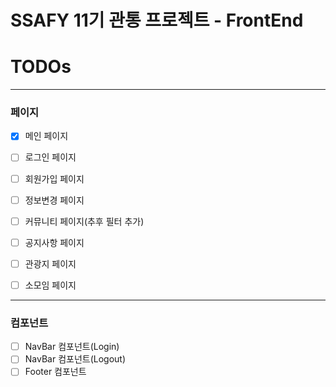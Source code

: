 # SSAFY 11기 관통 프로젝트 - FrontEnd

# TODOs

---

### 페이지

- [x]  메인 페이지

- [ ]  로그인 페이지
- [ ]  회원가입 페이지
- [ ]  정보변경 페이지

- [ ]  커뮤니티 페이지(추후 필터 추가)
- [ ]  공지사항 페이지
- [ ]  관광지 페이지
- [ ]  소모임 페이지

---

### 컴포넌트

- [ ]  NavBar 컴포넌트(Login)
- [ ]  NavBar 컴포넌트(Logout)
- [ ]  Footer 컴포넌트
